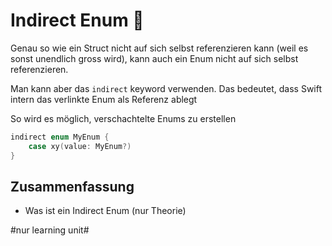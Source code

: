 # Indirect Enum 🚏

Genau so wie ein Struct nicht auf sich selbst referenzieren kann (weil es sonst unendlich gross wird), kann auch ein Enum nicht auf sich selbst referenzieren.

Man kann aber das `indirect` keyword verwenden. Das bedeutet, dass Swift intern das verlinkte Enum als Referenz ablegt

So wird es möglich, verschachtelte Enums zu erstellen

```swift
indirect enum MyEnum {
    case xy(value: MyEnum?)
}
```

## Zusammenfassung
- Was ist ein Indirect Enum (nur Theorie)


#nur learning unit#